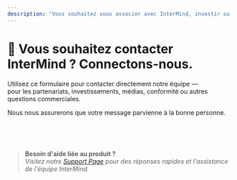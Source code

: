 ```yaml
---
description: "Vous souhaitez vous associer avec InterMind, investir ou contacter notre équipe dirigeante ? Utilisez ce formulaire pour les demandes commerciales, médias ou juridiques."
---
```


# 🤝 Vous souhaitez contacter InterMind ? Connectons-nous.

Utilisez ce formulaire pour contacter directement notre équipe —  
pour les partenariats, investissements, médias, conformité ou autres questions commerciales.

Nous nous assurerons que votre message parvienne à la bonne personne.

<br>

<ContactForm
  formStyle="margin: 1rem auto;"  
  categoryLabel="Quelle est la raison de votre contact ? *"  
  categoryPlaceholderText="Choisissez votre sujet..."  
  messageLabel="Message *"  
  messagePlaceholderText="Partagez tout contexte pertinent, délais ou informations que vous souhaitez que nous considérions."  
  buttonText="Envoyer votre message"  
  :services="[
    'Opportunité de partenariat stratégique',
    'Discussion d\'investissement ou de financement',
    'Demande de solution d\'entreprise',
    'Demande média et presse',
    'Question juridique ou de conformité',
    'Préoccupation de sécurité ou signalement',
    'Proposition de développement commercial',
    'Demande commerciale générale'
  ]"
/>

<br>

> **Besoin d'aide liée au produit ?**  
> _Visitez notre [Support Page](../help) pour des réponses rapides et l'assistance de l'équipe InterMind._